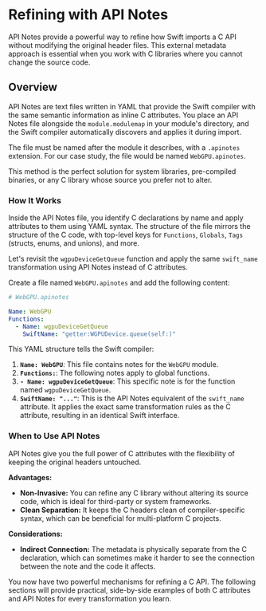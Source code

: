 # Refining with API Notes

API Notes provide a powerful way to refine how Swift imports a C API without modifying the original header files. This external metadata approach is essential when you work with C libraries where you cannot change the source code.

## Overview

API Notes are text files written in YAML that provide the Swift compiler with the same semantic information as inline C attributes. You place an API Notes file alongside the `module.modulemap` in your module's directory, and the Swift compiler automatically discovers and applies it during import.

The file must be named after the module it describes, with a `.apinotes` extension. For our case study, the file would be named `WebGPU.apinotes`.

This method is the perfect solution for system libraries, pre-compiled binaries, or any C library whose source you prefer not to alter.

### How It Works

Inside the API Notes file, you identify C declarations by name and apply attributes to them using YAML syntax. The structure of the file mirrors the structure of the C code, with top-level keys for `Functions`, `Globals`, `Tags` (structs, enums, and unions), and more.

Let's revisit the `wgpuDeviceGetQueue` function and apply the same `swift_name` transformation using API Notes instead of C attributes.

Create a file named `WebGPU.apinotes` and add the following content:

```yaml
# WebGPU.apinotes

Name: WebGPU
Functions:
  - Name: wgpuDeviceGetQueue
    SwiftName: "getter:WGPUDevice.queue(self:)"
```

This YAML structure tells the Swift compiler:
1.  **`Name: WebGPU`**: This file contains notes for the `WebGPU` module.
2.  **`Functions:`**: The following notes apply to global functions.
3.  **`- Name: wgpuDeviceGetQueue`**: This specific note is for the function named `wgpuDeviceGetQueue`.
4.  **`SwiftName: "..."`**: This is the API Notes equivalent of the `swift_name` attribute. It applies the exact same transformation rules as the C attribute, resulting in an identical Swift interface.

### When to Use API Notes

API Notes give you the full power of C attributes with the flexibility of keeping the original headers untouched.

**Advantages:**
- **Non-Invasive:** You can refine any C library without altering its source code, which is ideal for third-party or system frameworks.
- **Clean Separation:** It keeps the C headers clean of compiler-specific syntax, which can be beneficial for multi-platform C projects.

**Considerations:**
- **Indirect Connection:** The metadata is physically separate from the C declaration, which can sometimes make it harder to see the connection between the note and the code it affects.

You now have two powerful mechanisms for refining a C API. The following sections will provide practical, side-by-side examples of both C attributes and API Notes for every transformation you learn.